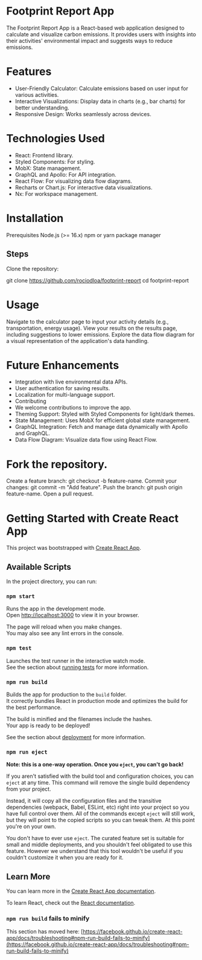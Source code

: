 # Footprint Report App
The Footprint Report App is a React-based web application designed to calculate and visualize carbon emissions. It provides users with insights into their activities' environmental impact and suggests ways to reduce emissions.

# Features
- User-Friendly Calculator: Calculate emissions based on user input for various activities.
- Interactive Visualizations: Display data in charts (e.g., bar charts) for better understanding.
- Responsive Design: Works seamlessly across devices.

# Technologies Used
- React: Frontend library.
- Styled Components: For styling.
- MobX: State management.
- GraphQL and Apollo: For API integration.
- React Flow: For visualizing data flow diagrams.
- Recharts or Chart.js: For interactive data visualizations.
- Nx: For workspace management.

# Installation
Prerequisites
Node.js (>= 16.x)
npm or yarn package manager

## Steps
Clone the repository:

git clone https://github.com/rociodloa/footprint-report
cd footprint-report

# Usage
Navigate to the calculator page to input your activity details (e.g., transportation, energy usage).
View your results on the results page, including suggestions to lower emissions.
Explore the data flow diagram for a visual representation of the application's data handling.

# Future Enhancements
- Integration with live environmental data APIs.
- User authentication for saving results.
- Localization for multi-language support.
- Contributing
- We welcome contributions to improve the app.
- Theming Support: Styled with Styled Components for light/dark themes.
- State Management: Uses MobX for efficient global state management.
- GraphQL Integration: Fetch and manage data dynamically with Apollo and GraphQL.
- Data Flow Diagram: Visualize data flow using React Flow.

# Fork the repository.
Create a feature branch: git checkout -b feature-name.
Commit your changes: git commit -m "Add feature".
Push the branch: git push origin feature-name.
Open a pull request.

# Getting Started with Create React App

This project was bootstrapped with [Create React App](https://github.com/facebook/create-react-app).

## Available Scripts

In the project directory, you can run:

### `npm start`

Runs the app in the development mode.\
Open [http://localhost:3000](http://localhost:3000) to view it in your browser.

The page will reload when you make changes.\
You may also see any lint errors in the console.

### `npm test`

Launches the test runner in the interactive watch mode.\
See the section about [running tests](https://facebook.github.io/create-react-app/docs/running-tests) for more information.

### `npm run build`

Builds the app for production to the `build` folder.\
It correctly bundles React in production mode and optimizes the build for the best performance.

The build is minified and the filenames include the hashes.\
Your app is ready to be deployed!

See the section about [deployment](https://facebook.github.io/create-react-app/docs/deployment) for more information.

### `npm run eject`

**Note: this is a one-way operation. Once you `eject`, you can't go back!**

If you aren't satisfied with the build tool and configuration choices, you can `eject` at any time. This command will remove the single build dependency from your project.

Instead, it will copy all the configuration files and the transitive dependencies (webpack, Babel, ESLint, etc) right into your project so you have full control over them. All of the commands except `eject` will still work, but they will point to the copied scripts so you can tweak them. At this point you're on your own.

You don't have to ever use `eject`. The curated feature set is suitable for small and middle deployments, and you shouldn't feel obligated to use this feature. However we understand that this tool wouldn't be useful if you couldn't customize it when you are ready for it.

## Learn More

You can learn more in the [Create React App documentation](https://facebook.github.io/create-react-app/docs/getting-started).

To learn React, check out the [React documentation](https://reactjs.org/).

### `npm run build` fails to minify

This section has moved here: [https://facebook.github.io/create-react-app/docs/troubleshooting#npm-run-build-fails-to-minify](https://facebook.github.io/create-react-app/docs/troubleshooting#npm-run-build-fails-to-minify)
